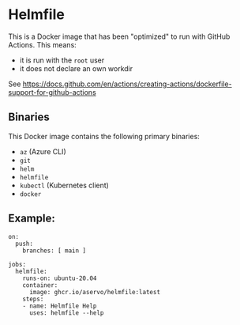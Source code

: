 Helmfile
========

This is a Docker image that has been "optimized" to run with GitHub Actions.
This means:

* it is run with the `root` user
* it does not declare an own workdir

See https://docs.github.com/en/actions/creating-actions/dockerfile-support-for-github-actions

## Binaries

This Docker image contains the following primary binaries:

* `az` (Azure CLI)
* `git`
* `helm`
* `helmfile`
* `kubectl` (Kubernetes client)
* `docker`

## Example:

```
on:
  push:
    branches: [ main ]

jobs:
  helmfile:
    runs-on: ubuntu-20.04
    container:
      image: ghcr.io/aservo/helmfile:latest
    steps:
    - name: Helmfile Help
      uses: helmfile --help
```
